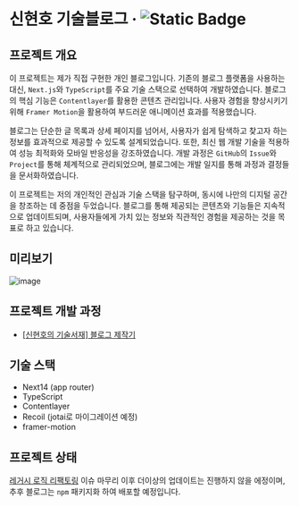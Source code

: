 # 신현호 기술블로그 &middot; ![Static Badge](https://img.shields.io/badge/vercel-caffhheiene-orange?style=plastic&logo=vercel&logoColor=black&label=vercel&color=orange&link=https%3A%2F%2Fcaffhheiene.vercel.app)

## 프로젝트 개요

이 프로젝트는 제가 직접 구현한 개인 블로그입니다. 기존의 블로그 플랫폼을 사용하는 대신, `Next.js`와 `TypeScript`를 주요 기술 스택으로 선택하여 개발하였습니다. 블로그의 핵심 기능은 `Contentlayer`를 활용한 콘텐츠 관리입니다. 사용자 경험을 향상시키기 위해 `Framer Motion`을 활용하여 부드러운 애니메이션 효과를 적용했습니다.

블로그는 단순한 글 목록과 상세 페이지를 넘어서, 사용자가 쉽게 탐색하고 찾고자 하는 정보를 효과적으로 제공할 수 있도록 설계되었습니다. 또한, 최신 웹 개발 기술을 적용하여 성능 최적화와 모바일 반응성을 강조하였습니다. 개발 과정은 `GitHub`의 `Issue`와 `Project`를 통해 체계적으로 관리되었으며, 블로그에는 개발 일지를 통해 과정과 결정들을 문서화하였습니다.

이 프로젝트는 저의 개인적인 관심과 기술 스택을 탐구하며, 동시에 나만의 디지털 공간을 창조하는 데 중점을 두었습니다. 블로그를 통해 제공되는 콘텐츠와 기능들은 지속적으로 업데이트되며, 사용자들에게 가치 있는 정보와 직관적인 경험을 제공하는 것을 목표로 하고 있습니다.

## 미리보기

![image](https://github.com/SWARVY/Caffhheiene_web/assets/53262430/1c5fe071-3978-4e02-97b6-e5cbb0931880)

## 프로젝트 개발 과정

- [[신현호의 기술서재] 블로그 제작기](https://caffhheiene.vercel.app/posts/series-%EB%B8%94%EB%A1%9C%EA%B7%B8_%EC%A0%9C%EC%9E%91%EA%B8%B0/1)

## 기술 스택

- Next14 (app router)
- TypeScript
- Contentlayer
- Recoil (jotai로 마이그레이션 예정)
- framer-motion

## 프로젝트 상태

[레거시 로직 리팩토링](https://github.com/SWARVY/Caffhheiene_web/issues/47) 이슈 마무리 이후 더이상의 업데이트는 진행하지 않을 에정이며, 추후 블로그는 `npm` 패키지화 하여 배포할 예정입니다.
